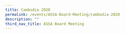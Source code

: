 ```yaml
---
title: Cambodia 2020
permalink: /events/ASSA-Board-Meeting/cambodia-2020
description: ""
third_nav_title: ASSA Board Meeting
---
```

